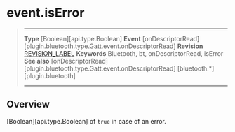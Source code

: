 # event.isError

> --------------------- ------------------------------------------------------------------------------------------
> __Type__              [Boolean][api.type.Boolean]
> __Event__             [onDescriptorRead][plugin.bluetooth.type.Gatt.event.onDescriptorRead]
> __Revision__          [REVISION_LABEL](REVISION_URL)
> __Keywords__          Bluetooth, bt, onDescriptorRead, isError
> __See also__          [onDescriptorRead][plugin.bluetooth.type.Gatt.event.onDescriptorRead]
>						[bluetooth.*][plugin.bluetooth]
> --------------------- ------------------------------------------------------------------------------------------

## Overview

[Boolean][api.type.Boolean] of `true` in case of an error.